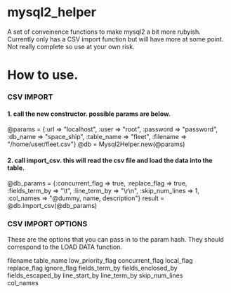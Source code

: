 # mysql2_helper

A set of conveinence functions to make mysql2 a bit more rubyish.
Currently only has a CSV import function but will have more at some point.
Not really complete so use at your own risk.

# How to use.

### CSV IMPORT

#### 1. call the new constructor. possible params are below.
@params = {:url => "localhost", :user => "root", 
                  :password => "password", :db_name => "space_ship",
                  :table_name => "fleet", :filename => "/home/user/fleet.csv"}
@db = Mysql2Helper.new(@params)

#### 2. call import_csv. this will read the csv file and load the data into the table.
@db_params = {:concurrent_flag => true,
              :replace_flag => true,
              :fields_term_by => "\t",
              :line_term_by => "\r\n",
              :skip_num_lines => 1,
              :col_names => "@dummy, name, description"}
result = @db.import_csv(@db_params)

### CSV IMPORT OPTIONS

These are the options that you can pass in to the param hash. 
They should correspond to the LOAD DATA function.

filename
table_name
low_priority_flag
concurrent_flag
local_flag
replace_flag
ignore_flag
fields_term_by
fields_enclosed_by
fields_escaped_by
line_start_by
line_term_by
skip_num_lines    
col_names
    